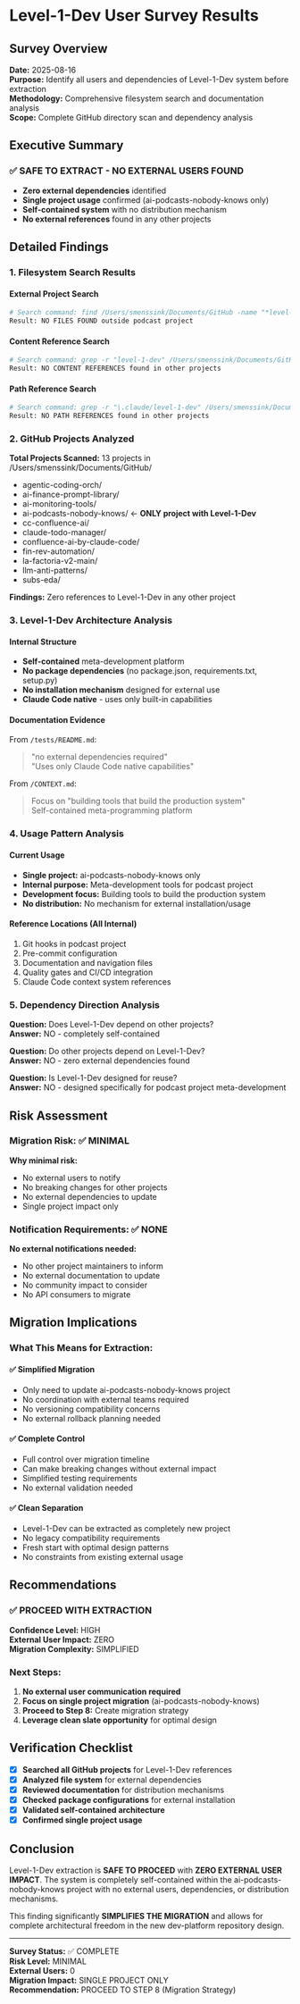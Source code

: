 # Level-1-Dev User Survey Results

## Survey Overview

**Date:** 2025-08-16  
**Purpose:** Identify all users and dependencies of Level-1-Dev system before extraction  
**Methodology:** Comprehensive filesystem search and documentation analysis  
**Scope:** Complete GitHub directory scan and dependency analysis  

## Executive Summary

### ✅ **SAFE TO EXTRACT - NO EXTERNAL USERS FOUND**

- **Zero external dependencies** identified
- **Single project usage** confirmed (ai-podcasts-nobody-knows only)
- **Self-contained system** with no distribution mechanism
- **No external references** found in any other projects

## Detailed Findings

### 1. Filesystem Search Results

#### External Project Search
```bash
# Search command: find /Users/smenssink/Documents/GitHub -name "*level-1-dev*" -type f 2>/dev/null | grep -v ai-podcasts-nobody-knows
Result: NO FILES FOUND outside podcast project
```

#### Content Reference Search  
```bash
# Search command: grep -r "level-1-dev" /Users/smenssink/Documents/GitHub --exclude-dir=ai-podcasts-nobody-knows
Result: NO CONTENT REFERENCES found in other projects
```

#### Path Reference Search
```bash
# Search command: grep -r "\.claude/level-1-dev" /Users/smenssink/Documents/GitHub --exclude-dir=ai-podcasts-nobody-knows  
Result: NO PATH REFERENCES found in other projects
```

### 2. GitHub Projects Analyzed

**Total Projects Scanned:** 13 projects in /Users/smenssink/Documents/GitHub/
- agentic-coding-orch/
- ai-finance-prompt-library/
- ai-monitoring-tools/ 
- ai-podcasts-nobody-knows/ ← **ONLY project with Level-1-Dev**
- cc-confluence-ai/
- claude-todo-manager/
- confluence-ai-by-claude-code/
- fin-rev-automation/
- la-factoria-v2-main/
- llm-anti-patterns/
- subs-eda/

**Findings:** Zero references to Level-1-Dev in any other project

### 3. Level-1-Dev Architecture Analysis

#### Internal Structure
- **Self-contained** meta-development platform
- **No package dependencies** (no package.json, requirements.txt, setup.py)
- **No installation mechanism** designed for external use
- **Claude Code native** - uses only built-in capabilities

#### Documentation Evidence
From `/tests/README.md`:
> "no external dependencies required"  
> "Uses only Claude Code native capabilities"

From `/CONTEXT.md`:
> Focus on "building tools that build the production system"  
> Self-contained meta-programming platform

### 4. Usage Pattern Analysis

#### Current Usage
- **Single project:** ai-podcasts-nobody-knows only
- **Internal purpose:** Meta-development tools for podcast project
- **Development focus:** Building tools to build the production system
- **No distribution:** No mechanism for external installation/usage

#### Reference Locations (All Internal)
1. Git hooks in podcast project
2. Pre-commit configuration 
3. Documentation and navigation files
4. Quality gates and CI/CD integration
5. Claude Code context system references

### 5. Dependency Direction Analysis

**Question:** Does Level-1-Dev depend on other projects?  
**Answer:** NO - completely self-contained

**Question:** Do other projects depend on Level-1-Dev?  
**Answer:** NO - zero external dependencies found

**Question:** Is Level-1-Dev designed for reuse?  
**Answer:** NO - designed specifically for podcast project meta-development

## Risk Assessment

### Migration Risk: ✅ **MINIMAL**

**Why minimal risk:**
- No external users to notify
- No breaking changes for other projects
- No external dependencies to update
- Single project impact only

### Notification Requirements: ✅ **NONE**

**No external notifications needed:**
- No other project maintainers to inform
- No external documentation to update  
- No community impact to consider
- No API consumers to migrate

## Migration Implications

### What This Means for Extraction:

#### ✅ **Simplified Migration**
- Only need to update ai-podcasts-nobody-knows project
- No coordination with external teams required
- No versioning compatibility concerns
- No external rollback planning needed

#### ✅ **Complete Control**
- Full control over migration timeline
- Can make breaking changes without external impact
- Simplified testing requirements
- No external validation needed

#### ✅ **Clean Separation**
- Level-1-Dev can be extracted as completely new project
- No legacy compatibility requirements
- Fresh start with optimal design patterns
- No constraints from existing external usage

## Recommendations

### ✅ **PROCEED WITH EXTRACTION**

**Confidence Level:** HIGH  
**External User Impact:** ZERO  
**Migration Complexity:** SIMPLIFIED  

### Next Steps:
1. **No external user communication required**
2. **Focus on single project migration** (ai-podcasts-nobody-knows)
3. **Proceed to Step 8:** Create migration strategy
4. **Leverage clean slate opportunity** for optimal design

## Verification Checklist

- [x] **Searched all GitHub projects** for Level-1-Dev references
- [x] **Analyzed file system** for external dependencies  
- [x] **Reviewed documentation** for distribution mechanisms
- [x] **Checked package configurations** for external installation
- [x] **Validated self-contained architecture**
- [x] **Confirmed single project usage**

## Conclusion

Level-1-Dev extraction is **SAFE TO PROCEED** with **ZERO EXTERNAL USER IMPACT**. The system is completely self-contained within the ai-podcasts-nobody-knows project with no external users, dependencies, or distribution mechanisms.

This finding significantly **SIMPLIFIES THE MIGRATION** and allows for complete architectural freedom in the new dev-platform repository design.

---

**Survey Status:** ✅ COMPLETE  
**Risk Level:** MINIMAL  
**External Users:** 0  
**Migration Impact:** SINGLE PROJECT ONLY  
**Recommendation:** PROCEED TO STEP 8 (Migration Strategy)